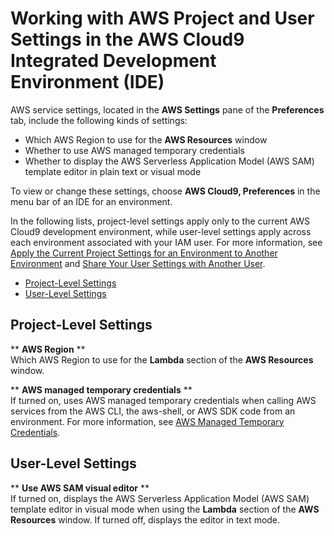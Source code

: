 # Working with AWS Project and User Settings in the AWS Cloud9 Integrated Development Environment \(IDE\)<a name="settings-aws"></a>

AWS service settings, located in the **AWS Settings** pane of the **Preferences** tab, include the following kinds of settings:
+ Which AWS Region to use for the **AWS Resources** window
+ Whether to use AWS managed temporary credentials
+ Whether to display the AWS Serverless Application Model \(AWS SAM\) template editor in plain text or visual mode

To view or change these settings, choose **AWS Cloud9, Preferences** in the menu bar of an IDE for an environment\.

In the following lists, project\-level settings apply only to the current AWS Cloud9 development environment, while user\-level settings apply across each environment associated with your IAM user\. For more information, see [Apply the Current Project Settings for an Environment to Another Environment](settings-project.md#settings-project-apply) and [Share Your User Settings with Another User](settings-user.md#settings-user-share)\.
+  [Project\-Level Settings](#settings-aws-project) 
+  [User\-Level Settings](#settings-aws-user) 

## Project\-Level Settings<a name="settings-aws-project"></a>

** **AWS Region** **  
Which AWS Region to use for the **Lambda** section of the **AWS Resources** window\.

** **AWS managed temporary credentials** **  
If turned on, uses AWS managed temporary credentials when calling AWS services from the AWS CLI, the aws\-shell, or AWS SDK code from an environment\. For more information, see [AWS Managed Temporary Credentials](security-iam.md#auth-and-access-control-temporary-managed-credentials)\.

## User\-Level Settings<a name="settings-aws-user"></a>

** **Use AWS SAM visual editor** **  
If turned on, displays the AWS Serverless Application Model \(AWS SAM\) template editor in visual mode when using the **Lambda** section of the **AWS Resources** window\. If turned off, displays the editor in text mode\.